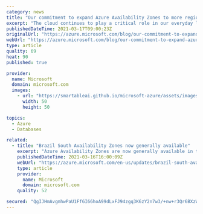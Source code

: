 ```yaml
---
category: news
title: "Our commitment to expand Azure Availability Zones to more regions"
excerpt: "The cloud continues to play a critical role in our everyday lives. Our customers range from classrooms and small businesses to critical life and safety services and Fortune 500 companies."
publishedDateTime: 2021-03-17T09:00:23Z
originalUrl: "https://azure.microsoft.com/blog/our-commitment-to-expand-azure-availability-zones-to-more-regions/"
webUrl: "https://azure.microsoft.com/blog/our-commitment-to-expand-azure-availability-zones-to-more-regions/"
type: article
quality: 69
heat: 90
published: true

provider:
  name: Microsoft
  domain: microsoft.com
  images:
    - url: "https://smartableai.github.io/microsoft-azure/assets/images/organizations/microsoft.com-50x50.jpg"
      width: 50
      height: 50

topics:
  - Azure
  - Databases

related:
  - title: "Brazil South Availability Zones now generally available"
    excerpt: "Azure Availability Zones are now generally available in the Brazil South region. These three new zones provide customers with options for additional resiliency and tolerance to infrastructure impact."
    publishedDateTime: 2021-03-16T16:00:09Z
    webUrl: "https://azure.microsoft.com/en-us/updates/brazil-south-availability-zones-now-generally-available/"
    type: article
    provider:
      name: Microsoft
      domain: microsoft.com
    quality: 52

secured: "QgIJHmAvgmhwPaU1FfGI66hoA99dLxFJ94zgq3K6zY2n7w3/+nw+r3Qr6BXzW6QtqmWUEZ8fSLUUJJRBhgDIxOo7Adpsd3VzunXeIidjDXZxMsjrFu7R/kkG/5dG+nBPpjiW8JgO7Lb1IAwQ/9R5ISJ5pCaiYwDq356OlQv8R7F6hHax8PlUqnbYtW1qEbDYqk7EsdDtcKw4CimThhdnCT5RfGyBaW0A02gWJb7+Wf2WPvO/9z05Hi9DPG2WDwZAajBehIQfGi4FmyWrrziM5k20n3pplraJLbEEhCxsphvH9Ozabg056idvxg1oF1gHEcIEJ36khAFW+ge3YGvW0XqodEjFXqXoIwZL1Y/mRDo=;WXGld6aoTPWT0qxDoHw3HQ=="
---
```



